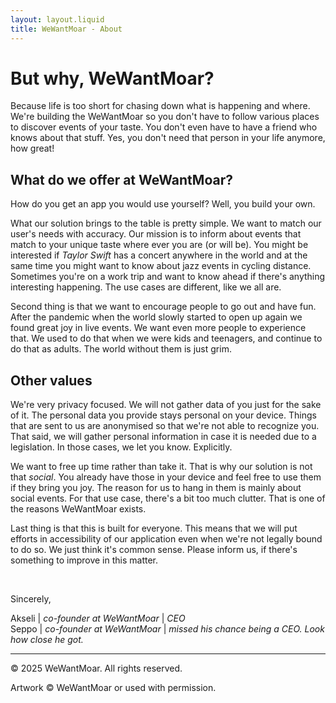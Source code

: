```yaml
---
layout: layout.liquid
title: WeWantMoar - About
---
```


<main class="page text-left">
    <div class="panel" data-layout="full">
        <div class="feature-box oversize-panel bg-white">
            <h1>But why, WeWantMoar?</h1>
            <p>Because life is too short for chasing down what is happening and where. We're building the WeWantMoar so
                you
                don't have to follow various places to discover events of your taste. You don't even have to have a
                friend who knows about that stuff. Yes, you don't need that person in your life anymore, how great!</p>
            <h2>What do we offer at WeWantMoar?</h2>
            <p>How do you get an app you would use yourself? Well, you build your own.</p>
            <p>What our solution brings to the table is pretty simple. We want to match our user's needs with accuracy.
                Our
                mission is to inform about events that match to your unique taste where ever you are (or will be). You
                might
                be interested if <em>Taylor Swift</em> has a concert anywhere in the world and at the same time you
                might want to
                know about jazz events in cycling distance. Sometimes you're on a work trip and want to know ahead if
                there's anything interesting happening. The use cases are different, like we all are.</p>
            <p>Second thing is that we want to encourage people to go out and have fun. After the pandemic when the
                world
                slowly started to open up again we found great joy in live events. We want even more people to
                experience
                that. We used to do that when we were kids and teenagers, and continue to do that as adults. The world
                without them is just grim.</p>
            <h2>Other values</h2>
            <p>We're very privacy focused. We will not gather data of you just for the sake of it. The personal data you
                provide stays personal on your device. Things that are sent to us are anonymised so that we're not able
                to
                recognize you. That said, we will gather personal information in case it is needed due to a legislation.
                In
                those cases, we let you know. Explicitly.</p>
            <p>We want to free up time rather than take it. That is why our solution is not that <em>social</em>. You
                already have
                those in your device and feel free to use them if they bring you joy. The reason for us to hang in
                them is
                mainly about social events. For that use case, there's a bit too much clutter. That is one of the
                reasons WeWantMoar exists.</p>
            <p>Last thing is that this is built for everyone.
                This means that we will put efforts in accessibility of our application even when we're not legally
                bound to do so. We just think it's common sense. Please inform us, if there's something to improve in
                this matter.</p>
            <br>
            <p>Sincerely,</p>
            <p>
                Akseli | <em>co-founder at WeWantMoar</em> | <em>CEO</em><br>
                Seppo | <em>co-founder at WeWantMoar</em> | <em>missed his chance being a CEO. Look how close he
                got.</em>
            </p>
        </div>
        <footer class="footer text-center w-900">
            <hr>
            <p>© 2025 WeWantMoar. All rights reserved.</p>
            <p>
                Artwork © WeWantMoar or used with permission.
            </p>
        </footer>
    </div>
</main>